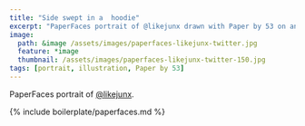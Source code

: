 ```yaml
---
title: "Side swept in a  hoodie"
excerpt: "PaperFaces portrait of @likejunx drawn with Paper by 53 on an iPad."
image: 
  path: &image /assets/images/paperfaces-likejunx-twitter.jpg 
  feature: *image
  thumbnail: /assets/images/paperfaces-likejunx-twitter-150.jpg
tags: [portrait, illustration, Paper by 53]
---
```


PaperFaces portrait of [@likejunx](https://twitter.com/likejunx).

{% include boilerplate/paperfaces.md %}
